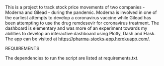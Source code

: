 This is a project to track stock price movements of two companies - Moderna and Gilead - during the pandemic. Moderna is involved in one of the earliest attempts to develop a coronavirus vaccine while Gilead has been attempting to use the drug remdesevir for coronavirus treatment. The dashboard is elementary and was more of an experiment towards my abilities to develop an interactive dashboard using Plotly, Dash and Flask. The app can be visited at https://pharma-stocks-app.herokuapp.com/.

REQUIREMENTS


The dependencies to run the script are listed at requirements.txt.
